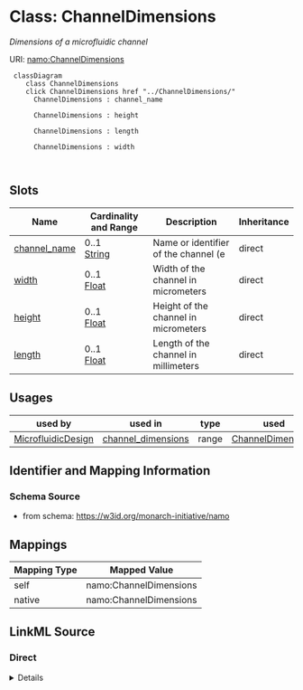 

# Class: ChannelDimensions 


_Dimensions of a microfluidic channel_





URI: [namo:ChannelDimensions](https://w3id.org/monarch-initiative/namo/ChannelDimensions)





```mermaid
 classDiagram
    class ChannelDimensions
    click ChannelDimensions href "../ChannelDimensions/"
      ChannelDimensions : channel_name
        
      ChannelDimensions : height
        
      ChannelDimensions : length
        
      ChannelDimensions : width
        
      
```




<!-- no inheritance hierarchy -->


## Slots

| Name | Cardinality and Range | Description | Inheritance |
| ---  | --- | --- | --- |
| [channel_name](channel_name.md) | 0..1 <br/> [String](String.md) | Name or identifier of the channel (e | direct |
| [width](width.md) | 0..1 <br/> [Float](Float.md) | Width of the channel in micrometers | direct |
| [height](height.md) | 0..1 <br/> [Float](Float.md) | Height of the channel in micrometers | direct |
| [length](length.md) | 0..1 <br/> [Float](Float.md) | Length of the channel in millimeters | direct |





## Usages

| used by | used in | type | used |
| ---  | --- | --- | --- |
| [MicrofluidicDesign](MicrofluidicDesign.md) | [channel_dimensions](channel_dimensions.md) | range | [ChannelDimensions](ChannelDimensions.md) |







## Identifier and Mapping Information






### Schema Source


* from schema: https://w3id.org/monarch-initiative/namo




## Mappings

| Mapping Type | Mapped Value |
| ---  | ---  |
| self | namo:ChannelDimensions |
| native | namo:ChannelDimensions |






## LinkML Source

<!-- TODO: investigate https://stackoverflow.com/questions/37606292/how-to-create-tabbed-code-blocks-in-mkdocs-or-sphinx -->

### Direct

<details>
```yaml
name: ChannelDimensions
description: Dimensions of a microfluidic channel
from_schema: https://w3id.org/monarch-initiative/namo
attributes:
  channel_name:
    name: channel_name
    description: Name or identifier of the channel (e.g., apical, basolateral, vascular)
    from_schema: https://w3id.org/monarch-initiative/namo
    rank: 1000
    domain_of:
    - ChannelDimensions
  width:
    name: width
    description: Width of the channel in micrometers
    from_schema: https://w3id.org/monarch-initiative/namo
    rank: 1000
    domain_of:
    - ChannelDimensions
    range: float
  height:
    name: height
    description: Height of the channel in micrometers
    from_schema: https://w3id.org/monarch-initiative/namo
    rank: 1000
    domain_of:
    - ChannelDimensions
    range: float
  length:
    name: length
    description: Length of the channel in millimeters
    from_schema: https://w3id.org/monarch-initiative/namo
    rank: 1000
    domain_of:
    - ChannelDimensions
    range: float

```
</details>

### Induced

<details>
```yaml
name: ChannelDimensions
description: Dimensions of a microfluidic channel
from_schema: https://w3id.org/monarch-initiative/namo
attributes:
  channel_name:
    name: channel_name
    description: Name or identifier of the channel (e.g., apical, basolateral, vascular)
    from_schema: https://w3id.org/monarch-initiative/namo
    rank: 1000
    alias: channel_name
    owner: ChannelDimensions
    domain_of:
    - ChannelDimensions
    range: string
  width:
    name: width
    description: Width of the channel in micrometers
    from_schema: https://w3id.org/monarch-initiative/namo
    rank: 1000
    alias: width
    owner: ChannelDimensions
    domain_of:
    - ChannelDimensions
    range: float
  height:
    name: height
    description: Height of the channel in micrometers
    from_schema: https://w3id.org/monarch-initiative/namo
    rank: 1000
    alias: height
    owner: ChannelDimensions
    domain_of:
    - ChannelDimensions
    range: float
  length:
    name: length
    description: Length of the channel in millimeters
    from_schema: https://w3id.org/monarch-initiative/namo
    rank: 1000
    alias: length
    owner: ChannelDimensions
    domain_of:
    - ChannelDimensions
    range: float

```
</details>